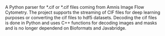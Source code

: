 A Python parser for *.cif or *.cif files coming from Amnis Image Flow Cytometry.
The project supports the streaming of CIF files for deep learning purposes or converting the cif files to hdf5 datasets.
Decoding the cif files is done in Python and uses C++ functions for decoding images and masks and is no longer dependend on Bioformats and Javabridge.
